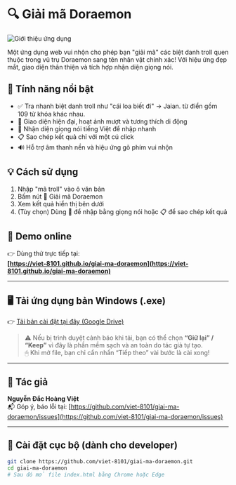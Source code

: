 # 🔍 Giải mã Doraemon

![Giới thiệu ứng dụng](https://i.postimg.cc/sXXGdxkV/image.png)

Một ứng dụng web vui nhộn cho phép bạn "giải mã" các biệt danh troll quen thuộc trong vũ trụ Doraemon sang tên nhân vật chính xác! Với hiệu ứng đẹp mắt, giao diện thân thiện và tích hợp nhận diện giọng nói.

## 🚀 Tính năng nổi bật

- ✅ Tra nhanh biệt danh troll như "cái loa biết đi" → Jaian. từ điển gồm 109 từ khóa khác nhau.
- 🎨 Giao diện hiện đại, hoạt ảnh mượt và tương thích di động
- 🎤 Nhận diện giọng nói tiếng Việt để nhập nhanh
- 📋 Sao chép kết quả chỉ với một cú click
- 🔊 Hỗ trợ âm thanh nền và hiệu ứng gõ phím vui nhộn

## 💡 Cách sử dụng

1. Nhập "mã troll" vào ô văn bản
2. Bấm nút 🧠 Giải mã Doraemon
3. Xem kết quả hiển thị bên dưới
4. (Tùy chọn) Dùng 🎤 để nhập bằng giọng nói hoặc 📋 để sao chép kết quả

## 📸 Demo online

👉 Dùng thử trực tiếp tại:  
**[https://viet-8101.github.io/giai-ma-doraemon](https://viet-8101.github.io/giai-ma-doraemon)**

---

## 🖥️ Tải ứng dụng bản Windows (.exe)

👉 [Tải bản cài đặt tại đây (Google Drive)]([https://drive.google.com/file/d/1IlueOz-GKihPrzPKHGj9-98LZs6IharY/view?usp=drive_link](https://drive.google.com/file/d/18EWkkxHPMNb_OI6FD8xhQjRb6v63_l1k/view))

> ⚠️ Nếu bị trình duyệt cảnh báo khi tải, bạn có thể chọn **“Giữ lại” / “Keep”** vì đây là phần mềm sạch và an toàn do tác giả tự tạo.  
> 🖱 Khi mở file, bạn chỉ cần nhấn “Tiếp theo” vài bước là cài xong!

---

## 👤 Tác giả

**Nguyễn Đắc Hoàng Việt**  
📬 Góp ý, báo lỗi tại: [https://github.com/viet-8101/giai-ma-doraemon/issues](https://github.com/viet-8101/giai-ma-doraemon/issues)

---

## 📂 Cài đặt cục bộ (dành cho developer)

```bash
git clone https://github.com/viet-8101/giai-ma-doraemon.git
cd giai-ma-doraemon
# Sau đó mở file index.html bằng Chrome hoặc Edge
